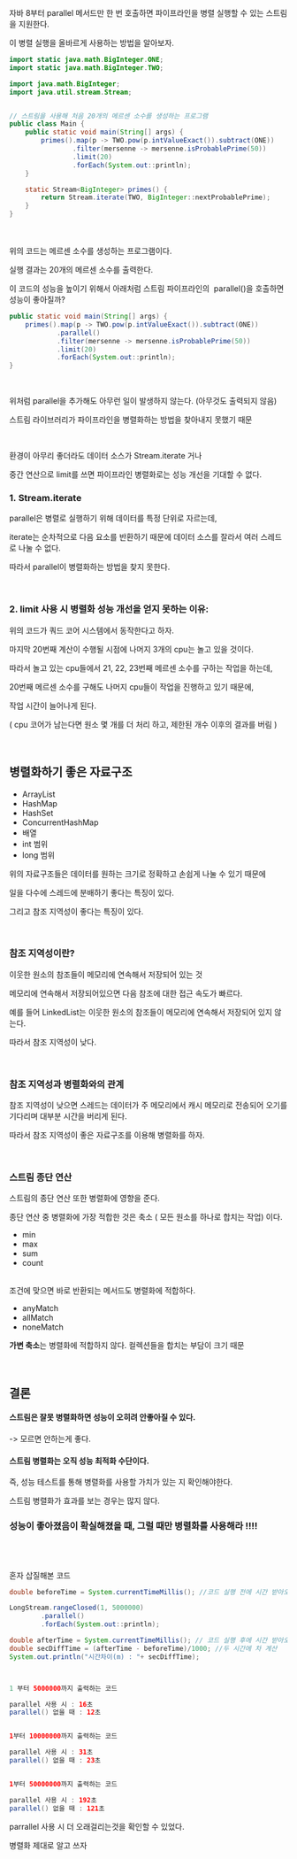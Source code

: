 자바 8부터 parallel 메서드만 한 번 호출하면 파이프라인을 병렬 실행할 수 있는 스트림을 지원한다.

이 병렬 실행을 올바르게 사용하는 방법을 알아보자.
<br>
```java
import static java.math.BigInteger.ONE;
import static java.math.BigInteger.TWO;

import java.math.BigInteger;
import java.util.stream.Stream;


// 스트림을 사용해 처음 20개의 메르센 소수를 생성하는 프로그램
public class Main {
    public static void main(String[] args) {
        primes().map(p -> TWO.pow(p.intValueExact()).subtract(ONE))
                .filter(mersenne -> mersenne.isProbablePrime(50))
                .limit(20)
                .forEach(System.out::println);
    }

    static Stream<BigInteger> primes() {
        return Stream.iterate(TWO, BigInteger::nextProbablePrime);
    }
}
```
<br>
<br>
위의 코드는 메르센 소수를 생성하는 프로그램이다.

실행 결과는 20개의 메르센 소수를 출력한다.

이 코드의 성능을 높이기 위해서 아래처럼 스트림 파이프라인의  parallel()을 호출하면 성능이 좋아질까?

```java
public static void main(String[] args) {
    primes().map(p -> TWO.pow(p.intValueExact()).subtract(ONE))
            .parallel()
            .filter(mersenne -> mersenne.isProbablePrime(50))
            .limit(20)
            .forEach(System.out::println);
}
```
<br>

위처럼 parallel을 추가해도 아무런 일이 발생하지 않는다. (아무것도 출력되지 않음)

스트림 라이브러리가 파이프라인을 병렬화하는 방법을 찾아내지 못했기 때문

<br>

환경이 아무리 좋더라도 데이터 소스가 Stream.iterate 거나

중간 연산으로 limit를 쓰면 파이프라인 병렬화로는 성능 개선을 기대할 수 없다.
<br>
### 1. Stream.iterate 

parallel은 병렬로 실행하기 위해 데이터를 특정 단위로 자르는데,

iterate는 순차적으로 다음 요소를 반환하기 때문에 데이터 소스를 잘라서 여러 스레드로 나눌 수 없다.

따라서 parallel이 병렬화하는 방법을 찾지 못한다.

<br>

### 2\. limit 사용 시 병렬화 성능 개선을 얻지 못하는 이유:

위의 코드가 쿼드 코어 시스템에서 동작한다고 하자.

마지막 20번째 계산이 수행될 시점에 나머지 3개의 cpu는 놀고 있을 것이다.

따라서 놀고 있는 cpu들에서 21, 22, 23번째 메르센 소수를 구하는 작업을 하는데,

20번째 메르센 소수를 구해도 나머지 cpu들이 작업을 진행하고 있기 때문에, 

작업 시간이 늘어나게 된다.

( cpu 코어가 남는다면 원소 몇 개를 더 처리 하고, 제한된 개수 이후의 결과를 버림 )

<br>

## 병렬화하기 좋은 자료구조

-   ArrayList
-   HashMap
-   HashSet
-   ConcurrentHashMap
-   배열
-   int 범위
-   long 범위

위의 자료구조들은 데이터를 원하는 크기로 정확하고 손쉽게 나눌 수 있기 때문에

일을 다수에 스레드에 분배하기 좋다는 특징이 있다.

그리고 참조 지역성이 좋다는 특징이 있다.

<br>

### 참조 지역성이란?

이웃한 원소의 참조들이 메모리에 연속해서 저장되어 있는 것

메모리에 연속해서 저장되어있으면 다음 참조에 대한 접근 속도가 빠르다.

예를 들어 LinkedList는 이웃한 원소의 참조들이 메모리에 연속해서 저장되어 있지 않는다. 

따라서 참조 지역성이 낮다.

<br>

### 참조 지역성과 병렬화와의 관계

참조 지역성이 낮으면 스레드는 데이터가 주 메모리에서 캐시 메모리로 전송되어 오기를 기다리며 대부분 시간을 버리게 된다.

따라서 참조 지역성이 좋은 자료구조를 이용해 병렬화를 하자.

<br>

### 스트림 종단 연산

스트림의 종단 연산 또한 병렬화에 영향을 준다.

종단 연산 중 병렬화에 가장 적합한 것은 축소 ( 모든 원소를 하나로 합치는 작업) 이다.

-   min
-   max
-   sum
-   count
<br>
조건에 맞으면 바로 반환되는 메서드도 병렬화에 적합하다.

-   anyMatch
-   allMatch
-   noneMatch

**가변 축소**는 병렬화에 적합하지 않다. 컬렉션들을 합치는 부담이 크기 때문

<br>

## 결론

#### 스트림은 잘못 병렬화하면 성능이 오히려 안좋아질 수 있다.

\-> 모르면 안하는게 좋다.

#### 스트림 병렬화는 오직 성능 **최적화 수단**이다.

즉, 성능 테스트를 통해 병렬화를 사용할 가치가 있는 지 확인해야한다.

스트림 병렬화가 효과를 보는 경우는 많지 않다.

### 성능이 좋아졌음이 확실해졌을 때, 그럴 때만 병렬화를 사용해라 !!!!


<br><br><br>
혼자 삽질해본 코드

```java
double beforeTime = System.currentTimeMillis(); //코드 실행 전에 시간 받아오기

LongStream.rangeClosed(1, 5000000)
        .parallel()
        .forEach(System.out::println);

double afterTime = System.currentTimeMillis(); // 코드 실행 후에 시간 받아오기
double secDiffTime = (afterTime - beforeTime)/1000; //두 시간에 차 계산
System.out.println("시간차이(m) : "+ secDiffTime);   



1 부터 5000000까지 출력하는 코드 

parallel 사용 시 : 16초
parallel() 없을 때 : 12초


1부터 10000000까지 출력하는 코드

parallel 사용 시 : 31초
parallel() 없을 때 : 23초


1부터 50000000까지 출력하는 코드

parallel 사용 시 : 192초
parallel() 없을 때 : 121초
```

parrallel 사용 시 더 오래걸리는것을 확인할 수 있었다.

병렬화 제대로 알고 쓰자
